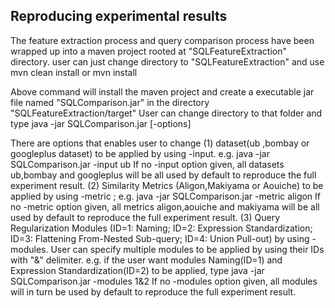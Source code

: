 ## Reproducing experimental results
The feature extraction process and query comparison process have been wrapped up into a maven project rooted at "SQLFeatureExtraction" directory.
user can just change directory to "SQLFeatureExtraction" and use mvn clean install or mvn install 

Above command will install the maven project and create a executable jar file named "SQLComparison.jar" in the directory "SQLFeatureExtraction/target"
User can change directory to that folder and type java -jar SQLComparison.jar [-options]

There are options that enables user to change 
(1) dataset(ub ,bombay or googleplus dataset) to be applied by using -input. e.g. java -jar SQLComparison.jar -input ub
If no -input option given, all datasets ub,bombay and googleplus will be all used by default to reproduce the full experiment result.
(2) Similarity Metrics (Aligon,Makiyama or Aouiche) to be applied by using -metric ;  e.g. java -jar SQLComparison.jar -metric aligon
If no -metric option given, all metrics aligon,aouiche and makiyama will be all used by default to reproduce the full experiment result.
(3) Query Regularization Modules (ID=1: Naming; ID=2: Expression Standardization; ID=3: Flattening From-Nested Sub-query; ID=4: Union Pull-out) by using -modules. User can specify multiple modules to be applied by using their IDs with "&" delimiter. e.g. if the user want modules Naming(ID=1) and Expression Standardization(ID=2) to be applied, type java -jar SQLComparison.jar -modules 1&2
If no -modules option given, all modules will in turn be used by default to reproduce the full experiment result.

